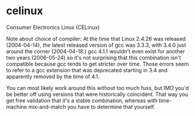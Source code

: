 celinux
=======

Consumer Electronics Linux (CELinux)

Note about choice of compiler:
At the time that Linux 2.4.26 was released (2004-04-14), the latest
released version of gcc was 3.3.3, with 3.4.0 just around the corner
(2004-04-18.)  gcc 4.1.1 wouldn't even exist for another two years
(2006-05-24) so it's not surprising that this combination isn't
compatible because gcc tends to get stricter over time.  Those errors
seem to refer to a gcc extension that was deprecated starting in 3.4 and
apparently removed by the time of 4.1.

You can most likely work around this without too much fuss, but IMO
you'd be better off using versions that were historically coincident. 
That way you get free validation that it's a stable combination, whereas
with time-machine mix-and-match you have to determine that yourself. 


